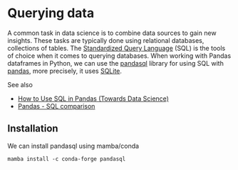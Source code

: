 # Querying data

A common task in data science is to combine data sources to gain new insights. These tasks are typically done using relational databases, collections of tables. The [Standardized Query Language](https://en.wikipedia.org/wiki/SQL) (SQL) is the tools of choice when it comes to querying databases. When working with Pandas dataframes in Python, we can use the [pandasql](https://github.com/yhat/pandasql/) library for using SQL with [pandas](https://pandas.pydata.org/), more precisely, it uses [SQLite](https://www.sqlite.org/).

See also
* [How to Use SQL in Pandas (Towards Data Science)](https://towardsdatascience.com/how-to-use-sql-in-pandas-62d8a0f6341)
* [Pandas - SQL comparison](https://pandas.pydata.org/docs/getting_started/comparison/comparison_with_sql.html)

## Installation

We can install pandasql using mamba/conda

```
mamba install -c conda-forge pandasql
```
